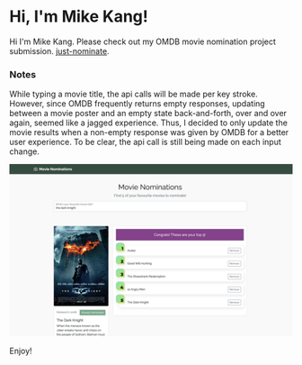 # Hi, I'm Mike Kang!

Hi I'm Mike Kang. Please check out my OMDB movie nomination project submission. [just-nominate](https://just-nominate.herokuapp.com/).

### Notes
While typing a movie title, the api calls will be made per key stroke. However,
since OMDB frequently returns empty responses, updating between a movie poster
and an empty state back-and-forth, over and over again, seemed like a jagged
experience. Thus, I decided to only update the movie results when a non-empty
response was given by OMDB for a better user experience. To be clear, the api
call is still being made on each input change.

![alt text](https://github.com/mikekang23/just-nominate/blob/master/public/screenshot.png)

Enjoy!
